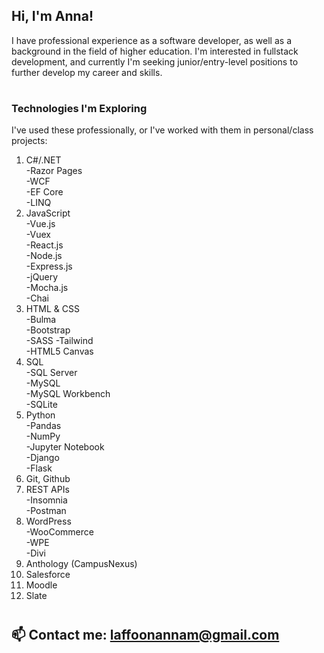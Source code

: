 ## Hi, I'm Anna! 
I have professional experience as a software developer, as well as a background in the field of higher education.
I'm interested in fullstack development, and currently I'm seeking junior/entry-level positions to further develop my career and skills.  
#   
### Technologies I'm Exploring
  
I've used these professionally, or I've worked with them in personal/class projects:

1. C#/.NET  
   -Razor Pages  
   -WCF  
   -EF Core  
   -LINQ  
2. JavaScript  
   -Vue.js  
   -Vuex  
   -React.js  
   -Node.js  
   -Express.js    
   -jQuery     
   -Mocha.js  
   -Chai  
4. HTML & CSS  
   -Bulma  
   -Bootstrap   
   -SASS
   -Tailwind   
   -HTML5 Canvas 
6. SQL  
   -SQL Server  
   -MySQL  
   -MySQL Workbench  
   -SQLite  
7. Python  
   -Pandas  
   -NumPy  
   -Jupyter Notebook  
   -Django  
   -Flask  
8. Git, Github  
9. REST APIs  
   -Insomnia  
   -Postman  
10. WordPress  
   -WooCommerce  
  -WPE  
   -Divi   
12. Anthology (CampusNexus)  
13. Salesforce  
14. Moodle
15. Slate

#   
   

##  📫 Contact me: [laffoonannam@gmail.com](mailto:laffoonannam@gmail.com)
